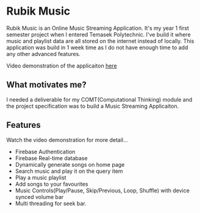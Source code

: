 # Rubik Music
Rubik Music is an Online Music Streaming Application. It's my year 1 first semester project when I entered Temasek Polytechnic. I've build it where music and playlist data are all stored on the internet instead of locally.
This application was build in 1 week time as I do not have enough time to add any other advanced features.

Video demonstration of the applicaiton [here](https://youtu.be/312TmWuhTqE)

## What motivates me?
I needed a deliverable for my COMT(Computational Thinking) module and the project specification was to build a Music Streaming Applicaiton.

## Features
Watch the video demonstration for more detail...
- Firebase Authentication
- Firebase Real-time database
- Dynamically generate songs on home page
- Search music and play it on the query item
- Play a music playlist
- Add songs to your favourites
- Music Controls(Play/Pause, Skip/Previous, Loop, Shuffle) with device synced volume bar
- Multi threading for seek bar.
